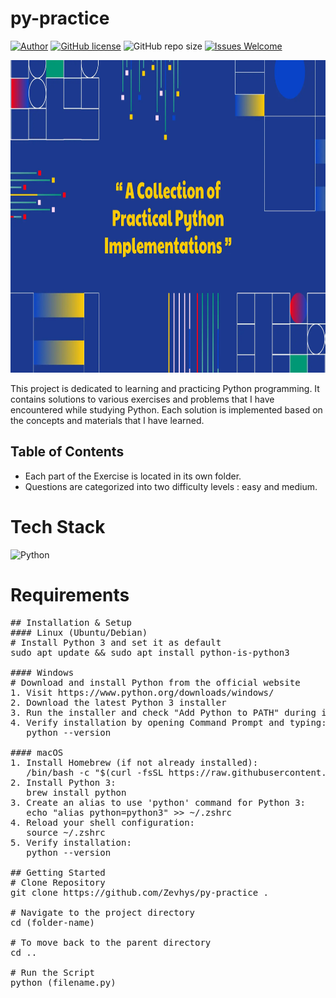 # py-practice

[![Author](http://img.shields.io/badge/author-@Zevhys-blue.svg)](https://www.linkedin.com/in/rakha-djauhari/) [![GitHub license](https://img.shields.io/github/license/Zevhys/py-practice)](https://github.com/Zevhys/py-practice/blob/main/LICENSE) ![GitHub repo size](https://img.shields.io/github/repo-size/Zevhys/py-practice) [![Issues Welcome](https://img.shields.io/badge/issues-welcome-brightgreen.svg)](https://github.com/Zevhys/py-practice/issues)

<div align="center">
  <img src="thumbnail.webp" height="500px">
</div>

This project is dedicated to learning and practicing Python programming. It contains solutions to various exercises and problems that I have encountered while studying Python. Each solution is implemented based on the concepts and materials that I have learned.

## Table of Contents
- Each part of the Exercise is located in its own folder. 
- Questions are categorized into two difficulty levels : easy and medium.

# Tech Stack
![Python](https://img.shields.io/badge/Python-3776AB?style=flat-square&logo=python&logoColor=FFD43B)

# Requirements

<pre>
## Installation & Setup
#### Linux (Ubuntu/Debian)
# Install Python 3 and set it as default
sudo apt update && sudo apt install python-is-python3

#### Windows
# Download and install Python from the official website
1. Visit https://www.python.org/downloads/windows/
2. Download the latest Python 3 installer
3. Run the installer and check "Add Python to PATH" during installation
4. Verify installation by opening Command Prompt and typing:
   python --version

#### macOS
1. Install Homebrew (if not already installed):
   /bin/bash -c "$(curl -fsSL https://raw.githubusercontent.com/Homebrew/install/HEAD/install.sh)"
2. Install Python 3:
   brew install python
3. Create an alias to use 'python' command for Python 3:
   echo "alias python=python3" >> ~/.zshrc
4. Reload your shell configuration:
   source ~/.zshrc
5. Verify installation:
   python --version

## Getting Started
# Clone Repository
git clone https://github.com/Zevhys/py-practice .

# Navigate to the project directory
cd (folder-name) 

# To move back to the parent directory
cd ..

# Run the Script
python (filename.py)
</pre>
